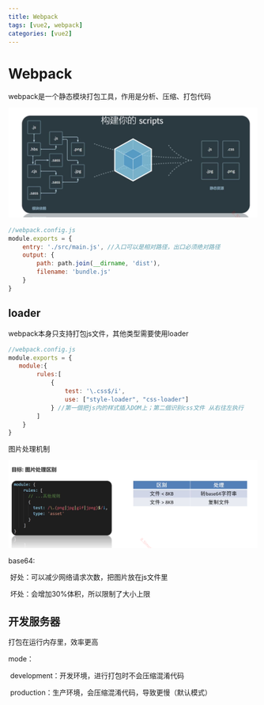 ```yaml
---
title: Webpack
tags: [vue2, webpack]
categories: [vue2]
---
```

# Webpack

webpack是一个静态模块打包工具，作用是分析、压缩、打包代码

![image-20230102133716081](/images/image-20230102133716081.png)

~~~js
//webpack.config.js
module.exports = {
    entry: './src/main.js', //入口可以是相对路径，出口必须绝对路径
    output: {
        path: path.join(__dirname, 'dist'),
        filename: 'bundle.js'
    }
}
~~~



## loader

webpack本身只支持打包js文件，其他类型需要使用loader

~~~js
//webpack.config.js
module.exports = {
   module:{
        rules:[
            {
             	test: '\.css$/i',
                use: ["style-loader", "css-loader"]
            } //第一個把js内的样式插入DOM上；第二個识别css文件 从右往左执行
        ]
    }
}
~~~

图片处理机制

![image-20230102210816004](/images/image-20230102210816004.png)

base64:

​	好处：可以减少网络请求次数，把图片放在js文件里

​	坏处：会增加30%体积，所以限制了大小上限



## 开发服务器

打包在运行内存里，效率更高

mode：

​	development：开发环境，进行打包时不会压缩混淆代码

​	production：生产环境，会压缩混淆代码，导致更慢（默认模式）

